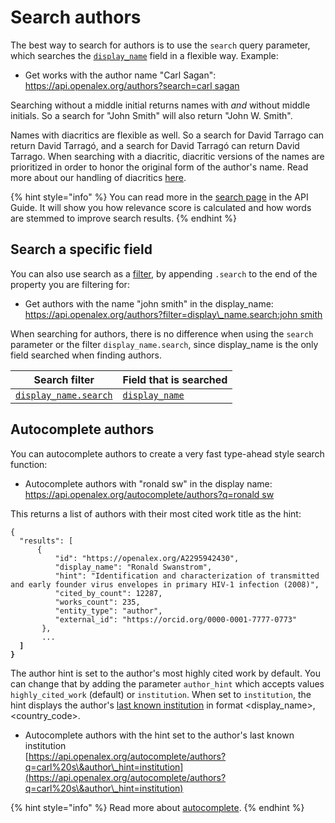 # Search authors

The best way to search for authors is to use the `search` query parameter, which searches the [`display_name`](../works/work-object/#display\_name) field in a flexible way. Example:

* Get works with the author name "Carl Sagan":\
  [https://api.openalex.org/authors?search=carl sagan](https://api.openalex.org/authors?search=carl%20sagan)

Searching without a middle initial returns names with _and_ without middle initials. So a search for "John Smith" will also return "John W. Smith".&#x20;

Names with diacritics are flexible as well. So a search for David Tarrago can return David Tarragó, and a search for David Tarragó can return David Tarrago. When searching with a diacritic, diacritic versions of the names are prioritized in order to honor the original form of the author's name. Read more about our handling of diacritics [here](https://blog.ourresearch.org/author-search-in-openalex-improved-handling-of-diacritics-within-names/).

{% hint style="info" %}
You can read more in the [search page](../../how-to-use-the-api/get-lists-of-entities/search-entities.md) in the API Guide. It will show you how relevance score is calculated and how words are stemmed to improve search results.
{% endhint %}

## Search a specific field

You can also use search as a [filter](../../how-to-use-the-api/get-lists-of-entities/filter-entity-lists.md), by appending `.search` to the end of the property you are filtering for:

* Get authors with the name "john smith" in the display\_name:\
  [https://api.openalex.org/authors?filter=display\_name.search:john smith](https://api.openalex.org/authors?filter=display\_name.search:john%20smith)

When searching for authors, there is no difference when using the `search` parameter or the filter `display_name.search`, since display\_name is the only field searched when finding authors.

| Search filter                                                   | Field that is searched                           |
| --------------------------------------------------------------- | ------------------------------------------------ |
| [`display_name.search`](filter-authors.md#display\_name.search) | [`display_name`](author-object.md#display\_name) |

## Autocomplete authors

You can autocomplete authors to create a very fast type-ahead style search function:

* Autocomplete authors with "ronald sw" in the display name:\
  [https://api.openalex.org/autocomplete/authors?q=ronald sw](https://api.openalex.org/autocomplete/authors?q=ronald%20sw)

This returns a list of authors with their most cited work title as the hint:

<pre class="language-json"><code class="lang-json">{ 
  "results": [
      {
          "id": "https://openalex.org/A2295942430",
          "display_name": "Ronald Swanstrom",
          "hint": "Identification and characterization of transmitted and early founder virus envelopes in primary HIV-1 infection (2008)",
          "cited_by_count": 12287,
          "works_count": 235,
          "entity_type": "author",
          "external_id": "https://orcid.org/0000-0001-7777-0773"
       },
       ...
<strong>  ]
</strong><strong>}
</strong></code></pre>

The author hint is set to the author's most highly cited work by default. You can change that by adding the parameter `author_hint`  which accepts values `highly_cited_work` (default) or `institution`.  When set to `institution`, the hint displays the author's [last known institution](author-object.md#last\_known\_institution) in format \<display\_name>, \<country\_code>.

* Autocomplete authors with the hint set to the author's last known institution\
  [https://api.openalex.org/autocomplete/authors?q=carl%20s\&author\_hint=institution](https://api.openalex.org/autocomplete/authors?q=carl%20s\&author\_hint=institution)

{% hint style="info" %}
Read more about [autocomplete](../../how-to-use-the-api/get-lists-of-entities/autocomplete-entities.md).
{% endhint %}

